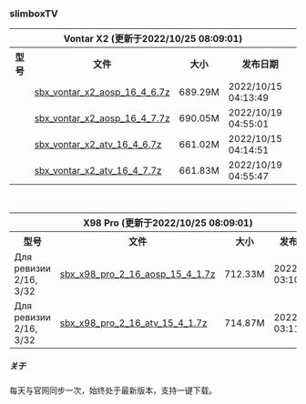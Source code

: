 ### slimboxTV

<table><tr><th colspan="4">Vontar X2  (更新于2022/10/25 08:09:01)</th></tr><tr><th>型号</th><th>文件</th><th>大小</th><th>发布日期</th></tr><tr><td></td><td><a href="https://laof.github.io/x96x4/#https://downloader.disk.yandex.ru/disk/c82b8ce43f7ed0a9b92ae4b6bc548725e8617e2f28a719e3ac936b89d3cccc2f/6357614e/Arlo4ikbYaCSRCfmCwxQEQfTCWylyxqjMflFMz8TBmgATT5wBHaGAS6izHbqOi1OP3twOgE1rVbvj2hzcL99Tg%3D%3D?uid=0&filename=sbx_vontar_x2_aosp_16_4_6.7z&disposition=attachment&hash=zNUYXhpMJ4YMPZtbrxVfhzgV1LklfS69i7gfHX4G/TTVMkxoZxVpKHJL0u5vM0fCq/J6bpmRyOJonT3VoXnDag%3D%3D%3A/sbx_vontar_x2_aosp_16_4_6.7z&limit=0&content_type=application%2Fx-7z-compressed&owner_uid=40520828&fsize=722771966&hid=acbc9a62ef14d3b475b2e96727c5f6fc&media_type=compressed&tknv=v2">sbx_vontar_x2_aosp_16_4_6.7z</a></td><td>689.29M</td><td>2022/10/15 04:13:49</td></tr><tr><td></td><td><a href="https://laof.github.io/x96x4/#https://downloader.disk.yandex.ru/disk/98edff3ca3515b5eb85c30ff22a18b523c47eafb5ba236e00a644688a79439cd/6357614e/Arlo4ikbYaCSRCfmCwxQEZClmuRcvL-Pl-g9nR_6HalnvSbRL5FumZHH0V5OZ3N7CnzQolYQ_Je12GjtlUTorA%3D%3D?uid=0&filename=sbx_vontar_x2_aosp_16_4_7.7z&disposition=attachment&hash=zNUYXhpMJ4YMPZtbrxVfhzgV1LklfS69i7gfHX4G/TTVMkxoZxVpKHJL0u5vM0fCq/J6bpmRyOJonT3VoXnDag%3D%3D%3A/sbx_vontar_x2_aosp_16_4_7.7z&limit=0&content_type=application%2Fx-7z-compressed&owner_uid=40520828&fsize=723572862&hid=eb7cc3a0b1fe0cf2c76df88c5e2b20a2&media_type=compressed&tknv=v2">sbx_vontar_x2_aosp_16_4_7.7z</a></td><td>690.05M</td><td>2022/10/19 04:55:01</td></tr><tr><td></td><td><a href="https://laof.github.io/x96x4/#https://downloader.disk.yandex.ru/disk/08a463132530f7990a80018c52a21fc0116e7357f214f5df3fafc366d7a90f49/6357614f/Arlo4ikbYaCSRCfmCwxQEeEvtWC357mzWDxlzYahOnn3Wgke5Zf_S4MIr4KlDPMXi9ZkjYUE80rBjVD3d1boYg%3D%3D?uid=0&filename=sbx_vontar_x2_atv_16_4_6.7z&disposition=attachment&hash=zNUYXhpMJ4YMPZtbrxVfhzgV1LklfS69i7gfHX4G/TTVMkxoZxVpKHJL0u5vM0fCq/J6bpmRyOJonT3VoXnDag%3D%3D%3A/sbx_vontar_x2_atv_16_4_6.7z&limit=0&content_type=application%2Fx-7z-compressed&owner_uid=40520828&fsize=693128715&hid=191fc6de302b5844a0823c3a55f47866&media_type=compressed&tknv=v2">sbx_vontar_x2_atv_16_4_6.7z</a></td><td>661.02M</td><td>2022/10/15 04:14:51</td></tr><tr><td></td><td><a href="https://laof.github.io/x96x4/#https://downloader.disk.yandex.ru/disk/5358ddddf868105cae9039dc3edbb4a621d9b3beb85e17b6f7f78295bf92ccb5/6357614f/Arlo4ikbYaCSRCfmCwxQEfgR2L5byRyxTgkvKjTYbl9zBlGat8-hamFf3s-b2Biotmv5NrC65y5kBlloyA4ghQ%3D%3D?uid=0&filename=sbx_vontar_x2_atv_16_4_7.7z&disposition=attachment&hash=zNUYXhpMJ4YMPZtbrxVfhzgV1LklfS69i7gfHX4G/TTVMkxoZxVpKHJL0u5vM0fCq/J6bpmRyOJonT3VoXnDag%3D%3D%3A/sbx_vontar_x2_atv_16_4_7.7z&limit=0&content_type=application%2Fx-7z-compressed&owner_uid=40520828&fsize=693979968&hid=99269f6ec07ddfacc31ad8edb09e8485&media_type=compressed&tknv=v2">sbx_vontar_x2_atv_16_4_7.7z</a></td><td>661.83M</td><td>2022/10/19 04:55:47</td></tr></table><br/><table><tr><th colspan="4">X98 Pro  (更新于2022/10/25 08:09:01)</th></tr><tr><th>型号</th><th>文件</th><th>大小</th><th>发布日期</th></tr><tr><td>Для ревизии 2/16, 3/32</td><td><a href="https://laof.github.io/x96x4/#https://downloader.disk.yandex.ru/disk/27f43346f7d3ee55e7c8cdd29064be391b2f028ad83814f18564932850373df8/6357615d/Arlo4ikbYaCSRCfmCwxQEcXA79Y5qHS4frngGb9zt39oI0H-2DroHnkM-ycpv1lmweatcPJ41Boru-Wz6q-llQ%3D%3D?uid=0&filename=sbx_x98_pro_2_16_aosp_15_4_1.7z&disposition=attachment&hash=x/LW1c/P/L0pkkIfpGYayhhFbSC4oy6PDpXkOVZ/ynC1swr5SNK29usCn8oxpFKpq/J6bpmRyOJonT3VoXnDag%3D%3D%3A/sbx_x98_pro_2_16_aosp_15_4_1.7z&limit=0&content_type=application%2Fx-7z-compressed&owner_uid=40520828&fsize=746929429&hid=b86c0cac4e258ee8f16ae22db14ec78f&media_type=compressed&tknv=v2">sbx_x98_pro_2_16_aosp_15_4_1.7z</a></td><td>712.33M</td><td>2022/9/18 03:10:55</td></tr><tr><td>Для ревизии 2/16, 3/32</td><td><a href="https://laof.github.io/x96x4/#https://downloader.disk.yandex.ru/disk/6763910c97e45bd893810a3b8a720c5eaa1a5584324905bf124fa7c0aeddeaba/6357615d/Arlo4ikbYaCSRCfmCwxQEQom4amrQNtE26ZYnv7sx-_DsDihu16Hc5eVQCrc91SGvqvJq-0OR2LtBXNThGYg2Q%3D%3D?uid=0&filename=sbx_x98_pro_2_16_atv_15_4_1.7z&disposition=attachment&hash=x/LW1c/P/L0pkkIfpGYayhhFbSC4oy6PDpXkOVZ/ynC1swr5SNK29usCn8oxpFKpq/J6bpmRyOJonT3VoXnDag%3D%3D%3A/sbx_x98_pro_2_16_atv_15_4_1.7z&limit=0&content_type=application%2Fx-7z-compressed&owner_uid=40520828&fsize=749595446&hid=b940228490b69352a3d440ffe04cfccf&media_type=compressed&tknv=v2">sbx_x98_pro_2_16_atv_15_4_1.7z</a></td><td>714.87M</td><td>2022/9/18 03:11:59</td></tr></table>

##### 关于
每天与官网同步一次，始终处于最新版本，支持一键下载。